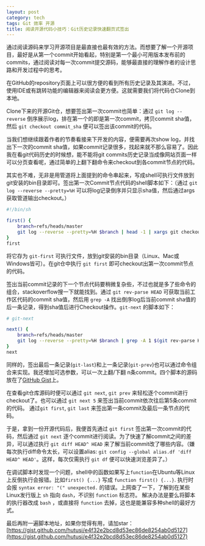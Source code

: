 ```yaml
---
layout: post
category: tech
tags: Git 效率 开源
title: 阅读开源代码小技巧：Git历史记录快速翻页式签出
---
```


通过阅读源码来学习开源项目是最直接也最有效的方法。而想要了解一个开源项目，最好是从第一个commit开始看起，特别是第一个最小可用版本发布前的commits，通过阅读对每一次commit提交源码，能够最直接的理解作者的设计思路和开发过程中的思考。

在GitHub的repository页面上可以很方便的看到所有历史记录及其演进。不过，使用IDE或有跳转功能的编辑器来阅读会更方便。这就需要我们将代码仓Clone到本地。

Clone下来的开源Git仓，想要签出第一次commit也简单：通过 `git log --reverse` 倒序展示log，排在第一个的即是第一次commit，拷贝commit sha值，然后 `git checkout commit_sha` 便可以签出该commit的代码。

当我们想继续跟着作者的节奏看接来下开发的内容，便需要再次show log，并找出下一次的commit sha值，如果commit记录很多，找起来就不那么容易了。因此我在看git代码历史的时候想，能不能将git commits历史记录当成像网站页面一样可以分页查看呢，通过简单的上翻下翻命令来checkout到各commit节点的代码。

其实也不难，无非是用管道将上面提到的命令串起来，写成shell可执行文件放到git安装的bin目录即可。签出第一次Commit节点代码的shell脚本如下：（通过 `git log --reverse --pretty=%H` 可以将log记录倒序并只显示sha值，然后通过args获取管道输出checkout。）

``` bash
#!/bin/sh

first() {
	branch=refs/heads/master
	git log --reverse --pretty=%H $branch | head -1 | xargs git checkout 
}
first
```

将它存为 `git-first` 可执行文件，放到git安装的bin目录（Linux、Mac或Windows皆可）。在git仓中执行 `git first` 即可checkout出第一次commit节点的代码。

签出当前commit记录的下一个节点代码要稍微复杂些，不过也就是多了些命令的组合，stackoverflow搜一下就能找到。通过 `git rev-parse HEAD` 可获取当前工作区代码的commit sha值，然后用 `grep -A` 找出倒序log后当前commit sha值的后一条记录，得到sha值后进行Checkout操作。`git-next` 的脚本如下：

``` bash
# git-next

next() {
	branch=refs/heads/master
	git log --reverse --pretty=%H $branch | grep -A 1 $(git rev-parse HEAD) | tail -1 | xargs git checkout
}
next
```

同样的，签出最后一条记录(`git-last`)和上一条记录(`git-prev`)也可以通过命令组合来实现。我还增加可选参数，可以一次上翻/下翻 n条commit。四个脚本的源码放在了[GitHub Gist](https://gist.github.com/hutusi/e4f32e2bcd8d53ec86de8254ab0d5127)上。  

在查看git仓库源码时便可以通过 `git next`, `git prev` 来轻松逐个commit进行checkout了。也可以通过 `git next 5` 来签出当前commit依次往后第5条commit的代码。 通过`git first`, `git last` 来签出第一条commit及最后一条节点的代码。

于是，拿到一份开源代码后，我便首先通过 `git first` 签出第一次commit的代码，然后通过 `git next` 逐个commit进行阅读。为了快速了解commit之间的差异，可以通过执行 `git diff HEAD^ HEAD` 来了解当前commit改了哪些内容。（嫌每次执行diff命令太长，可以设置alias: `git config --global alias.df 'diff HEAD^ HEAD'`。这样，每次仅需执行 `git df` 便可以快速浏览差异了。）

在调试脚本时发现一个问题，shell中的函数如果写上`function`在Ubuntu等Linux上反倒执行会报错。比如`first() {...}` 写成 `function first() {...}`. 执行时会报 `syntax error: "(" unexpected.` 的错误。上网查了一下，了解到在某些Linux发行版上 `sh` 指向 `dash`，不识别 `function` 标志符。 解决办法是要么将脚本的执行器改成 `bash` ，或直接将 `function` 去掉，这也是能兼容多种shell的最好方式。

最后再附一遍脚本地址，如果你觉得有用，请加star： [https://gist.github.com/hutusi/e4f32e2bcd8d53ec86de8254ab0d5127](https://gist.github.com/hutusi/e4f32e2bcd8d53ec86de8254ab0d5127)
